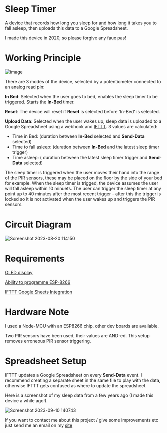# Sleep Timer
A device that records how long you sleep for and how long it takes you to fall asleep, then uploads this data to a Google Spreadsheet.

I made this device in 2020, so please forgive any faux pas!

# Working Principle
![image](https://github.com/aleighwood/sleepTimer/assets/86426050/e9249a13-9116-4119-a834-28e261949689)



There are 3 modes of the device, selected by a potentiometer connected to an analog read pin:

**In Bed**: Selected when the user goes to bed, enables the sleep timer to be triggered. Starts the **In-Bed** timer.

**Reset**: The device will reset if **Reset** is selected before 'In-Bed' is selected.

**Upload Data**: Selected when the user wakes up, sleep data is uploaded to a Google Spreadsheet using a webhook and [IFTTT](https://ifttt.com/). 3 values are calculated: 
+ Time in Bed: (duration between **In-Bed** selected and **Send-Data** selected)
+ Time to fall asleep: (duration between **In-Bed** and the latest sleep timer trigger)
+ Time asleep:  ( duration between the latest sleep timer trigger and **Send-Data** selected)

The sleep timer is triggered when the user moves their hand into the range of the PIR sensors, these may be placed on the floor by the side of your bed for example. When the sleep timer is trigged, the device assumes the user will fall asleep within 10 minuets. The user can trigger the sleep timer at any point up to 40 minutes after the most recent trigger - after this the trigger is locked so it is not activated when the user wakes up and triggers the PIR sensors.

# Circuit Diagram 
![Screenshot 2023-08-20 114150](https://github.com/aleighwood/sleepTimer/assets/86426050/cda6f0f9-e93d-4a6b-82bd-040165173171)

# Requirements

[OLED display](https://randomnerdtutorials.com/guide-for-oled-display-with-arduino/) 

[Ability to programme ESP-8266](https://www.instructables.com/Setting-Up-the-Arduino-IDE-to-Program-ESP8266/)

[IFTTT Google Sheets Integration](https://ifttt.com/google_sheets)

# Hardware Note

I used a Node-MCU with an ESP8266 chip, other dev boards are available. 

Two PIR sensors have been used, their values are AND-ed. This setup removes erroneous PIR sensor triggering. 

# Spreadsheet Setup

IFTTT updates a Google Spreadsheet on every **Send-Data** event. I recommend creating a separate sheet in the same file to play with the data, otherwise IFTTT gets confused as where to update the spreadsheet.

Here is a screenshot of my sleep data from a few years ago (I made this device a while ago!).

![Screenshot 2023-09-10 140743](https://github.com/aleighwood/sleepTimer/assets/86426050/cc1c724a-4a71-4c0c-b651-c2d1666b1f8b)

If you want to contact me about this project / give some improvements etc just send me an email on my [site](https://arthurs.website)

